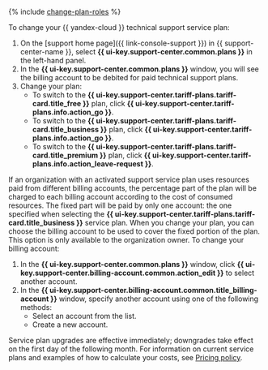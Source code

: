 {% include [change-plan-roles](../../_includes/support/pricing-roles.md) %}

To change your {{ yandex-cloud }} technical support service plan:

1. On the [support home page]({{ link-console-support }}) in {{ support-center-name }}, select **{{ ui-key.support-center.common.plans }}** in the left-hand panel.
1. In the **{{ ui-key.support-center.common.plans }}** window, you will see the billing account to be debited for paid technical support plans.
1. Change your plan:
    * To switch to the **{{ ui-key.support-center.tariff-plans.tariff-card.title_free }}** plan, click **{{ ui-key.support-center.tariff-plans.info.action_go }}**.
    * To switch to the **{{ ui-key.support-center.tariff-plans.tariff-card.title_business }}** plan, click **{{ ui-key.support-center.tariff-plans.info.action_go }}**.
    * To switch to the **{{ ui-key.support-center.tariff-plans.tariff-card.title_premium }}** plan, click **{{ ui-key.support-center.tariff-plans.info.action_leave-request }}**.

If an organization with an activated support service plan uses resources paid from different billing accounts, the percentage part of the plan will be charged to each billing account according to the cost of consumed resources. The fixed part will be paid by only one account: the one specified when selecting the **{{ ui-key.support-center.tariff-plans.tariff-card.title_business }}** service plan. When you change your plan, you can choose the billing account to be used to cover the fixed portion of the plan. This option is only available to the organization owner. To change your billing account:

1. In the **{{ ui-key.support-center.common.plans }}** window, click **{{ ui-key.support-center.billing-account.common.action_edit }}** to select another account.
1. In the **{{ ui-key.support-center.billing-account.common.title_billing-account }}** window, specify another account using one of the following methods:
    * Select an account from the list.
    * Create a new account.

Service plan upgrades are effective immediately; downgrades take effect on the first day of the following month. For information on current service plans and examples of how to calculate your costs, see [Pricing policy](../../support/pricing.md).